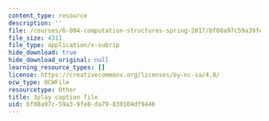 ```yaml
---
content_type: resource
description: ''
file: /courses/6-004-computation-structures-spring-2017/bf08a97c59a39fe8da79839104df9446_tjIFsdM-hBA.srt
file_size: 4311
file_type: application/x-subrip
hide_download: true
hide_download_original: null
learning_resource_types: []
license: https://creativecommons.org/licenses/by-nc-sa/4.0/
ocw_type: OCWFile
resourcetype: Other
title: 3play caption file
uid: bf08a97c-59a3-9fe8-da79-839104df9446
---
```

